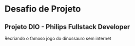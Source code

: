 # Desafio de Projeto

## Projeto DIO - Philips Fullstack Developer

Recriando o famoso jogo do dinossauro sem internet